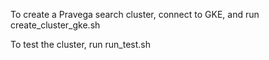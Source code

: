 To create a Pravega search cluster, 
connect to GKE, and run create_cluster_gke.sh

To test the cluster,
run run_test.sh
